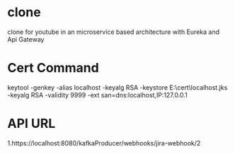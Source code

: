# clone
clone for youtube in an microservice based architecture with Eureka and Api Gateway

# Cert Command
keytool -genkey -alias localhost -keyalg RSA -keystore E:\cert\localhost.jks -keyalg RSA -validity 9999 -ext san=dns:localhost,IP:127.0.0.1

# API URL

1.https://localhost:8080/kafkaProducer/webhooks/jira-webhook/2